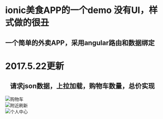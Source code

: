 ionic美食APP的一个demo
没有UI，样式做的很丑
====
一个简单的外卖APP，采用angular路由和数据绑定
------
# 2017.5.22更新
    请求json数据，上拉加载，购物车数量，总价实现
--------------------

![购物车](http://g.recordit.co/3LoivPGbOW.gif)</br>
![附近刷新](http://g.recordit.co/dc8aQ8Rf10.gif)</br>
![个人中心](http://g.recordit.co/bVpmrv0tlG.gif)
